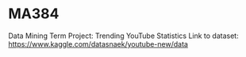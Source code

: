 # MA384
Data Mining Term Project: Trending YouTube Statistics
Link to dataset: https://www.kaggle.com/datasnaek/youtube-new/data
